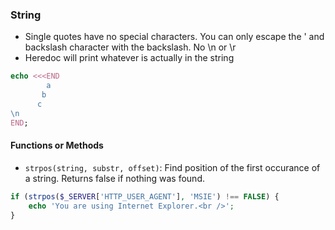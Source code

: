 ### String
- Single quotes have no special characters. You can only escape the ' and backslash character with the backslash. No \\n or \\r
- Heredoc will print whatever is actually in the string
```php
echo <<<END
		a
	   b
	  c
\n
END;
```




#### Functions or Methods
- `strpos(string, substr, offset)`: Find position of the first occurance of a string. Returns false if nothing was found.
```php
if (strpos($_SERVER['HTTP_USER_AGENT'], 'MSIE') !== FALSE) {
    echo 'You are using Internet Explorer.<br />';
}
```
